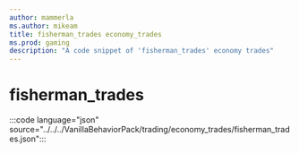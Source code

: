 ```yaml
---
author: mammerla
ms.author: mikeam
title: fisherman_trades economy_trades
ms.prod: gaming
description: "A code snippet of 'fisherman_trades' economy trades"
---
```


# fisherman_trades

:::code language="json" source="../../../VanillaBehaviorPack/trading/economy_trades/fisherman_trades.json":::
